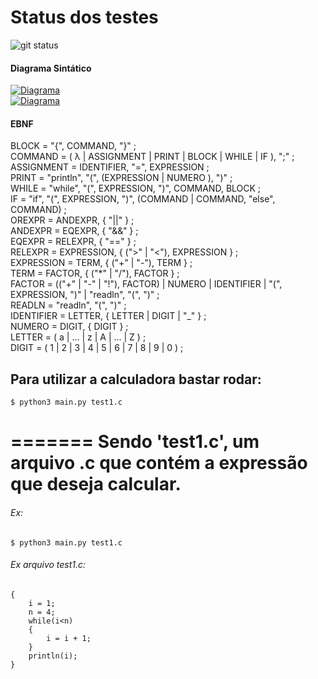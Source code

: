 # Status dos testes
![git status](http://3.129.230.99/svg/emanuellemoco/Compilador/)



#### Diagrama Sintático

[![Diagrama](https://i.imgur.com/jzcI291.png)]()  
[![Diagrama](https://i.imgur.com/jYCr270.png)]()


#### EBNF


BLOCK = "{", COMMAND, "}" ;   
COMMAND = ( λ | ASSIGNMENT | PRINT | BLOCK | WHILE | IF ), ";" ;  
ASSIGNMENT = IDENTIFIER, "=", EXPRESSION ;                                            
PRINT = "println", "(", (EXPRESSION | NUMERO ), ")" ;                                
WHILE = "while", "(", EXPRESSION, ")", COMMAND, BLOCK ;  
IF = "if", "(", EXPRESSION, ")", (COMMAND | COMMAND, "else", COMMAND) ;  
OREXPR = ANDEXPR, { "||" } ;  
ANDEXPR = EQEXPR, { "&&" } ;  
EQEXPR = RELEXPR, { "==" } ;  
RELEXPR = EXPRESSION, { (">" | "<"), EXPRESSION } ;  
EXPRESSION = TERM, { ("+" | "-"), TERM } ;  
TERM = FACTOR, { ("*" | "/"), FACTOR } ;  
FACTOR = (("+" | "-" | "!"), FACTOR) | NUMERO | IDENTIFIER | "(", EXPRESSION, ")" | "readln",  "(", ")" ;  
READLN = "readln", "(", ")" ;  
IDENTIFIER = LETTER, { LETTER | DIGIT | "_" } ;  
NUMERO = DIGIT, { DIGIT } ;  
LETTER = ( a | ... | z | A | ... | Z ) ;  
DIGIT = ( 1 | 2 | 3 | 4 | 5 | 6 | 7 | 8 | 9 | 0 ) ;  




## Para utilizar a calculadora bastar rodar:

```
$ python3 main.py test1.c 
```

=======
Sendo 'test1.c', um arquivo .c que contém a expressão que deseja calcular.
=======


###### Ex:
```
$ python3 main.py test1.c
```

###### Ex arquivo test1.c:
```
{
    i = 1;
    n = 4;
    while(i<n)
    {
        i = i + 1;
    }
    println(i);   
}
```





